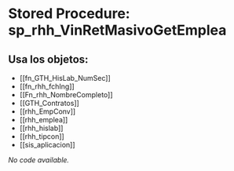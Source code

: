 # Stored Procedure: sp_rhh_VinRetMasivoGetEmplea

## Usa los objetos:
- [[fn_GTH_HisLab_NumSec]]
- [[fn_rhh_fchIng]]
- [[Fn_rhh_NombreCompleto]]
- [[GTH_Contratos]]
- [[rhh_EmpConv]]
- [[rhh_emplea]]
- [[rhh_hislab]]
- [[rhh_tipcon]]
- [[sis_aplicacion]]

*No code available.*
